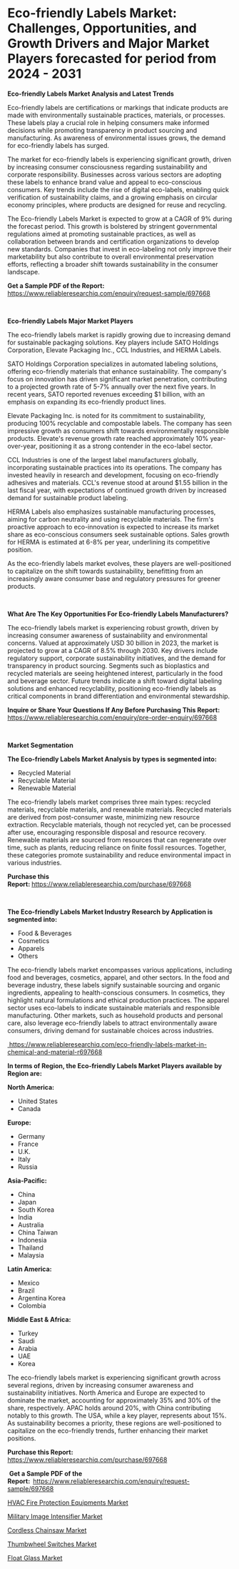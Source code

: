 <p><h1>Eco-friendly Labels Market: Challenges, Opportunities, and Growth Drivers and Major Market Players forecasted for period from 2024 - 2031</h1></p><p><strong>Eco-friendly Labels Market Analysis and Latest Trends</strong></p>
<p><p>Eco-friendly labels are certifications or markings that indicate products are made with environmentally sustainable practices, materials, or processes. These labels play a crucial role in helping consumers make informed decisions while promoting transparency in product sourcing and manufacturing. As awareness of environmental issues grows, the demand for eco-friendly labels has surged. </p><p>The market for eco-friendly labels is experiencing significant growth, driven by increasing consumer consciousness regarding sustainability and corporate responsibility. Businesses across various sectors are adopting these labels to enhance brand value and appeal to eco-conscious consumers. Key trends include the rise of digital eco-labels, enabling quick verification of sustainability claims, and a growing emphasis on circular economy principles, where products are designed for reuse and recycling.</p><p>The Eco-friendly Labels Market is expected to grow at a CAGR of 9% during the forecast period. This growth is bolstered by stringent governmental regulations aimed at promoting sustainable practices, as well as collaboration between brands and certification organizations to develop new standards. Companies that invest in eco-labeling not only improve their marketability but also contribute to overall environmental preservation efforts, reflecting a broader shift towards sustainability in the consumer landscape.</p></p>
<p><strong>Get a Sample PDF of the Report:&nbsp;</strong> <a href="https://www.reliableresearchiq.com/enquiry/request-sample/697668?utm_campaign=1106&utm_medium=2&utm_source=Github&utm_content=ia&utm_term=29092024&utm_id=eco-friendly-labels">https://www.reliableresearchiq.com/enquiry/request-sample/697668</a></p>
<p>&nbsp;</p>
<p><strong>Eco-friendly Labels Major Market Players</strong></p>
<p><p>The eco-friendly labels market is rapidly growing due to increasing demand for sustainable packaging solutions. Key players include SATO Holdings Corporation, Elevate Packaging Inc., CCL Industries, and HERMA Labels.</p><p>SATO Holdings Corporation specializes in automated labeling solutions, offering eco-friendly materials that enhance sustainability. The company's focus on innovation has driven significant market penetration, contributing to a projected growth rate of 5-7% annually over the next five years. In recent years, SATO reported revenues exceeding $1 billion, with an emphasis on expanding its eco-friendly product lines.</p><p>Elevate Packaging Inc. is noted for its commitment to sustainability, producing 100% recyclable and compostable labels. The company has seen impressive growth as consumers shift towards environmentally responsible products. Elevate's revenue growth rate reached approximately 10% year-over-year, positioning it as a strong contender in the eco-label sector.</p><p>CCL Industries is one of the largest label manufacturers globally, incorporating sustainable practices into its operations. The company has invested heavily in research and development, focusing on eco-friendly adhesives and materials. CCL's revenue stood at around $1.55 billion in the last fiscal year, with expectations of continued growth driven by increased demand for sustainable product labeling.</p><p>HERMA Labels also emphasizes sustainable manufacturing processes, aiming for carbon neutrality and using recyclable materials. The firm's proactive approach to eco-innovation is expected to increase its market share as eco-conscious consumers seek sustainable options. Sales growth for HERMA is estimated at 6-8% per year, underlining its competitive position.</p><p>As the eco-friendly labels market evolves, these players are well-positioned to capitalize on the shift towards sustainability, benefitting from an increasingly aware consumer base and regulatory pressures for greener products.</p></p>
<p>&nbsp;</p>
<p><strong>What Are The Key Opportunities For Eco-friendly Labels Manufacturers?</strong></p>
<p><p>The eco-friendly labels market is experiencing robust growth, driven by increasing consumer awareness of sustainability and environmental concerns. Valued at approximately USD 30 billion in 2023, the market is projected to grow at a CAGR of 8.5% through 2030. Key drivers include regulatory support, corporate sustainability initiatives, and the demand for transparency in product sourcing. Segments such as bioplastics and recycled materials are seeing heightened interest, particularly in the food and beverage sector. Future trends indicate a shift toward digital labeling solutions and enhanced recyclability, positioning eco-friendly labels as critical components in brand differentiation and environmental stewardship.</p></p>
<p><strong>Inquire or Share Your Questions If Any Before Purchasing This Report:</strong> <a href="https://www.reliableresearchiq.com/enquiry/pre-order-enquiry/697668?utm_campaign=1106&utm_medium=2&utm_source=Github&utm_content=ia&utm_term=29092024&utm_id=eco-friendly-labels">https://www.reliableresearchiq.com/enquiry/pre-order-enquiry/697668</a></p>
<p>&nbsp;</p>
<p><strong>Market Segmentation</strong></p>
<p><strong>The Eco-friendly Labels Market Analysis by types is segmented into:</strong></p>
<p><ul><li>Recycled Material</li><li>Recyclable Material</li><li>Renewable Material</li></ul></p>
<p><p>The eco-friendly labels market comprises three main types: recycled materials, recyclable materials, and renewable materials. Recycled materials are derived from post-consumer waste, minimizing new resource extraction. Recyclable materials, though not recycled yet, can be processed after use, encouraging responsible disposal and resource recovery. Renewable materials are sourced from resources that can regenerate over time, such as plants, reducing reliance on finite fossil resources. Together, these categories promote sustainability and reduce environmental impact in various industries.</p></p>
<p><strong>Purchase this Report:&nbsp;</strong><a href="https://www.reliableresearchiq.com/purchase/697668?utm_campaign=1106&utm_medium=2&utm_source=Github&utm_content=ia&utm_term=29092024&utm_id=eco-friendly-labels">https://www.reliableresearchiq.com/purchase/697668</a></p>
<p>&nbsp;</p>
<p><strong>The Eco-friendly Labels Market Industry Research by Application is segmented into:</strong></p>
<p><ul><li>Food & Beverages</li><li>Cosmetics</li><li>Apparels</li><li>Others</li></ul></p>
<p><p>The eco-friendly labels market encompasses various applications, including food and beverages, cosmetics, apparel, and other sectors. In the food and beverage industry, these labels signify sustainable sourcing and organic ingredients, appealing to health-conscious consumers. In cosmetics, they highlight natural formulations and ethical production practices. The apparel sector uses eco-labels to indicate sustainable materials and responsible manufacturing. Other markets, such as household products and personal care, also leverage eco-friendly labels to attract environmentally aware consumers, driving demand for sustainable choices across industries.</p></p>
<p><a href="https://www.reliableresearchiq.com/eco-friendly-labels-market-in-chemical-and-material-r697668?utm_campaign=1106&utm_medium=2&utm_source=Github&utm_content=ia&utm_term=29092024&utm_id=eco-friendly-labels">&nbsp;https://www.reliableresearchiq.com/eco-friendly-labels-market-in-chemical-and-material-r697668</a></p>
<p><strong>In terms of Region, the Eco-friendly Labels Market Players available by Region are:</strong></p>
<p>
    <p> <strong> North America: </strong>
        <ul>
            <li>United States</li>
            <li>Canada</li>
        </ul>
        </p> 
    <p> <strong> Europe: </strong>
        <ul>
            <li>Germany</li>
            <li>France</li>
            <li>U.K.</li>
            <li>Italy</li>
            <li>Russia</li>
        </ul>
        </p> 
    <p> <strong> Asia-Pacific: </strong>
        <ul>
            <li>China</li>
            <li>Japan</li>
            <li>South Korea</li>
            <li>India</li>
            <li>Australia</li>
            <li>China Taiwan</li>
            <li>Indonesia</li>
            <li>Thailand</li>
            <li>Malaysia</li>
        </ul>
        </p> 
    <p> <strong> Latin America: </strong>
        <ul>
            <li>Mexico</li>
            <li>Brazil</li>
            <li>Argentina Korea</li>
            <li>Colombia</li>
        </ul>
        </p> 
    <p> <strong> Middle East & Africa: </strong>
        <ul>
            <li>Turkey</li>
            <li>Saudi</li>
            <li>Arabia</li>
            <li>UAE</li>
            <li>Korea</li>
        </ul>
    </p>
    </p>
<p><p>The eco-friendly labels market is experiencing significant growth across several regions, driven by increasing consumer awareness and sustainability initiatives. North America and Europe are expected to dominate the market, accounting for approximately 35% and 30% of the share, respectively. APAC holds around 20%, with China contributing notably to this growth. The USA, while a key player, represents about 15%. As sustainability becomes a priority, these regions are well-positioned to capitalize on the eco-friendly trends, further enhancing their market positions.</p></p>
<p><strong>Purchase this Report: </strong><a href="https://www.reliableresearchiq.com/purchase/697668?utm_campaign=1106&utm_medium=2&utm_source=Github&utm_content=ia&utm_term=29092024&utm_id=eco-friendly-labels">https://www.reliableresearchiq.com/purchase/697668</a></p>
<p>&nbsp;<strong>Get a Sample PDF of the Report:&nbsp;&nbsp;</strong><a href="https://www.reliableresearchiq.com/enquiry/request-sample/697668?utm_campaign=1106&utm_medium=2&utm_source=Github&utm_content=ia&utm_term=29092024&utm_id=eco-friendly-labels">https://www.reliableresearchiq.com/enquiry/request-sample/697668</a></p>
<p><strong></strong></p>
<p><p><a href="https://github.com/denzelze5o/Market-Research-Report-List-1/blob/main/hvac-fire-protection-equipments-market.md?utm_campaign=1106&utm_medium=2&utm_source=Github&utm_content=ia&utm_term=29092024&utm_id=eco-friendly-labels">HVAC Fire Protection Equipments Market</a></p><p><a href="https://www.linkedin.com/pulse/military-image-intensifier-industry-analysis-report-its-market-hzoqe?utm_campaign=1106&utm_medium=2&utm_source=Github&utm_content=ia&utm_term=29092024&utm_id=eco-friendly-labels">Military Image Intensifier Market</a></p><p><a href="https://issuu.com/reportprime-2/docs/cordless-chainsaw-market-size-2030._cb96d081b3b2c5?utm_campaign=1106&utm_medium=2&utm_source=Github&utm_content=ia&utm_term=29092024&utm_id=eco-friendly-labels">Cordless Chainsaw Market</a></p><p><a href="https://issuu.com/reportprime-2/docs/thumbwheel-switches-market-size-203_fc463a5a94e81f?utm_campaign=1106&utm_medium=2&utm_source=Github&utm_content=ia&utm_term=29092024&utm_id=eco-friendly-labels">Thumbwheel Switches Market</a></p><p><a href="https://www.linkedin.com/pulse/global-float-glass-market-analysis-key-trends-future-projections-ix2qc?utm_campaign=1106&utm_medium=2&utm_source=Github&utm_content=ia&utm_term=29092024&utm_id=eco-friendly-labels">Float Glass Market</a></p></p>